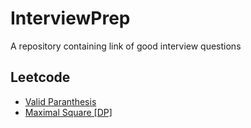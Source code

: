 # InterviewPrep
A repository containing link of good interview questions


## Leetcode

* [Valid Paranthesis](https://leetcode.com/problems/valid-parentheses/)
* [Maximal Square [DP]](https://leetcode.com/problems/maximal-square/)
